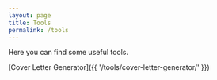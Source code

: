 ```yaml
---
layout: page
title: Tools
permalink: /tools
---
```


Here you can find some useful tools.

[Cover Letter Generator]({{ '/tools/cover-letter-generator/' }})
